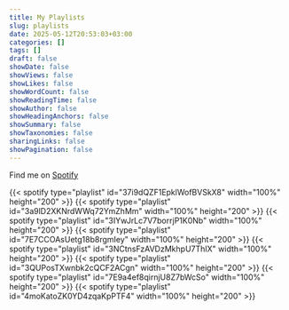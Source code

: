 ```yaml
---
title: My Playlists
slug: playlists
date: 2025-05-12T20:53:03+03:00
categories: []
tags: []
draft: false
showDate: false
showViews: false
showLikes: false
showWordCount: false
showReadingTime: false
showAuthor: false
showHeadingAnchors: false
showSummary: false
showTaxonomies: false
sharingLinks: false
showPagination: false
---
```


Find me on [Spotify](https://open.spotify.com/user/315qr5vf7up73ptqkqbih6rkfhwq)

{{< spotify type="playlist" id="37i9dQZF1EpklWofBVSkX8" width="100%" height="200" >}}
{{< spotify type="playlist" id="3a9lD2XKNrdWWq72YmZhMm" width="100%" height="200" >}}
{{< spotify type="playlist" id="3IYwJrLc7V7borrjP1K0Nb" width="100%" height="200" >}}
{{< spotify type="playlist" id="7E7CCOAsUetg18b8rgmIey" width="100%" height="200" >}}
{{< spotify type="playlist" id="3NCtnsFzAVDzMkhpU7ThIX" width="100%" height="200" >}}
{{< spotify type="playlist" id="3QUPosTXwnbk2cQCF2ACgn" width="100%" height="200" >}}
{{< spotify type="playlist" id="7E9a4ef8qirnjU8Z7bWcSo" width="100%" height="200" >}}
{{< spotify type="playlist" id="4moKatoZK0YD4zqaKpPTF4" width="100%" height="200" >}}